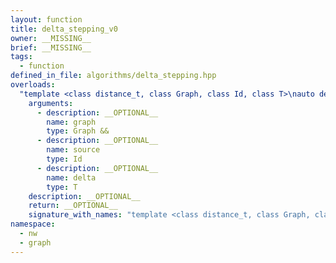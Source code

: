 ```yaml
---
layout: function
title: delta_stepping_v0
owner: __MISSING__
brief: __MISSING__
tags:
  - function
defined_in_file: algorithms/delta_stepping.hpp
overloads:
  "template <class distance_t, class Graph, class Id, class T>\nauto delta_stepping_v0(Graph &&, Id, T)":
    arguments:
      - description: __OPTIONAL__
        name: graph
        type: Graph &&
      - description: __OPTIONAL__
        name: source
        type: Id
      - description: __OPTIONAL__
        name: delta
        type: T
    description: __OPTIONAL__
    return: __OPTIONAL__
    signature_with_names: "template <class distance_t, class Graph, class Id, class T>\nauto delta_stepping_v0(Graph && graph, Id source, T delta)"
namespace:
  - nw
  - graph
---
```

